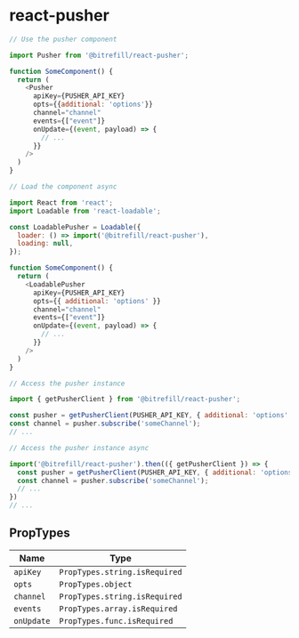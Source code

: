 # react-pusher

```javascript
// Use the pusher component

import Pusher from '@bitrefill/react-pusher';

function SomeComponent() {
  return (
    <Pusher
      apiKey={PUSHER_API_KEY}
      opts={{additional: 'options'}}
      channel="channel"
      events={["event"]}
      onUpdate={(event, payload) => {
        // ...
      }}
    />
  )
}
```

```javascript
// Load the component async

import React from 'react';
import Loadable from 'react-loadable';

const LoadablePusher = Loadable({
  loader: () => import('@bitrefill/react-pusher'),
  loading: null,
});

function SomeComponent() {
  return (
    <LoadablePusher
      apiKey={PUSHER_API_KEY}
      opts={{ additional: 'options' }}
      channel="channel"
      events={["event"]}
      onUpdate={(event, payload) => {
        // ...
      }}
    />
  )
}
```

```javascript
// Access the pusher instance

import { getPusherClient } from '@bitrefill/react-pusher';

const pusher = getPusherClient(PUSHER_API_KEY, { additional: 'options' });
const channel = pusher.subscribe('someChannel');
// ...
```

```javascript
// Access the pusher instance async

import('@bitrefill/react-pusher').then(({ getPusherClient }) => {
  const pusher = getPusherClient(PUSHER_API_KEY, { additional: 'options' });
  const channel = pusher.subscribe('someChannel');
  // ...
})
// ...
```

## PropTypes

| Name              | Type
| ----              | ----
| `apiKey`          | `PropTypes.string.isRequired`
| `opts`            | `PropTypes.object`
| `channel`         | `PropTypes.string.isRequired`
| `events`          | `PropTypes.array.isRequired`
| `onUpdate`        | `PropTypes.func.isRequired`
